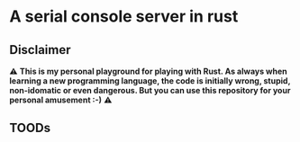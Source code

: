 # A serial console server in rust

## Disclaimer

:warning: **This is my personal playground for playing with Rust. As always when learning a new programming language, the code is initially wrong, stupid, non-idomatic or even dangerous. But you can use this repository for your personal amusement :-)** :warning:


## TOODs
